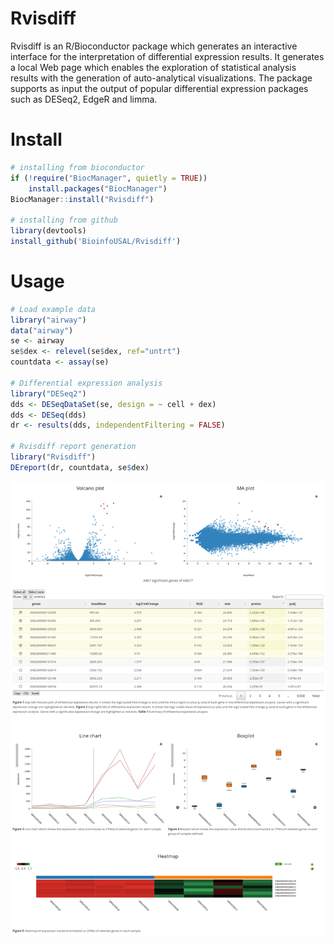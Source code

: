 # Rvisdiff

Rvisdiff is an R/Bioconductor package which generates an interactive interface for the interpretation of differential expression results. It generates a local Web page which enables the exploration of statistical analysis results with the generation of auto-analytical visualizations. The package supports as input the output of popular differential expression packages such as DESeq2, EdgeR and limma.

# Install

```r
# installing from bioconductor
if (!require("BiocManager", quietly = TRUE))
    install.packages("BiocManager")
BiocManager::install("Rvisdiff")

# installing from github
library(devtools)
install_github('BioinfoUSAL/Rvisdiff')
```

# Usage

```r
# Load example data
library("airway")
data("airway")
se <- airway
se$dex <- relevel(se$dex, ref="untrt")
countdata <- assay(se)

# Differential expression analysis
library("DESeq2")
dds <- DESeqDataSet(se, design = ~ cell + dex)
dds <- DESeq(dds)
dr <- results(dds, independentFiltering = FALSE)

# Rvisdiff report generation
library("Rvisdiff")
DEreport(dr, countdata, se$dex)
```

![web interface](./vignettes/figure1.png)

